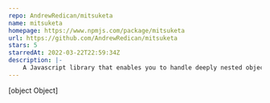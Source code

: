 ```yaml
---
repo: AndrewRedican/mitsuketa
name: mitsuketa
homepage: https://www.npmjs.com/package/mitsuketa
url: https://github.com/AndrewRedican/mitsuketa
stars: 5
starredAt: 2022-03-22T22:59:34Z
description: |-
    A Javascript library that enables you to handle deeply nested objects easily.
---
```


[object Object]
